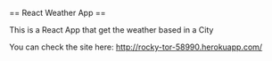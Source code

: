 == React Weather App ==

This is a React App that get the weather based in a City

You can check the site here: http://rocky-tor-58990.herokuapp.com/
